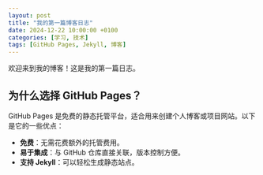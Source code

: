 ```yaml
---
layout: post
title: "我的第一篇博客日志"
date: 2024-12-22 10:00:00 +0100
categories: [学习, 技术]
tags: [GitHub Pages, Jekyll, 博客]
---
```


欢迎来到我的博客！这是我的第一篇日志。

## 为什么选择 GitHub Pages？
GitHub Pages 是免费的静态托管平台，适合用来创建个人博客或项目网站。以下是它的一些优点：
- **免费**：无需花费额外的托管费用。
- **易于集成**：与 GitHub 仓库直接关联，版本控制方便。
- **支持 Jekyll**：可以轻松生成静态站点。
